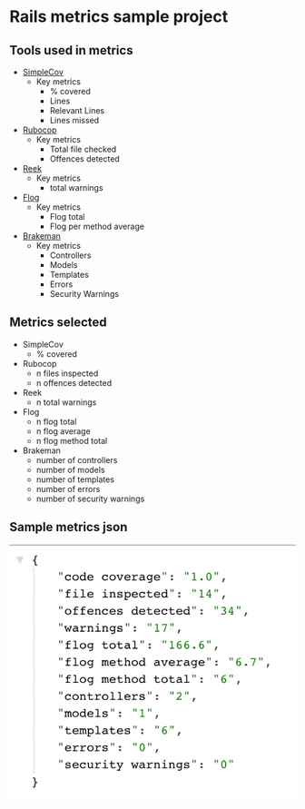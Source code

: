 # Rails metrics sample project

## Tools used in metrics
* [SimpleCov](https://github.com/colszowka/simplecov)
  * Key metrics
    * % covered
    * Lines
    * Relevant Lines
    * Lines missed
* [Rubocop](https://github.com/bbatsov/rubocop)
  * Key metrics
    * Total file checked
    * Offences detected
* [Reek](https://github.com/troessner/reek)
  * Key metrics
    * total warnings
* [Flog](https://github.com/seattlerb/flog)
  * Key metrics
    * Flog total
    * Flog per method average
* [Brakeman](https://github.com/presidentbeef/brakeman)
  * Key metrics
    * Controllers
    * Models
    * Templates
    * Errors
    * Security Warnings

## Metrics selected
* SimpleCov
  * % covered
* Rubocop
  * n files inspected
  * n offences detected
* Reek
  * n total warnings
* Flog
  * n flog total
  * n flog average
  * n flog method total
* Brakeman
  * number of controllers
  * number of models
  * number of templates
  * number of errors
  * number of security warnings

## Sample metrics json
![sample project metrics](./metrics.png)

